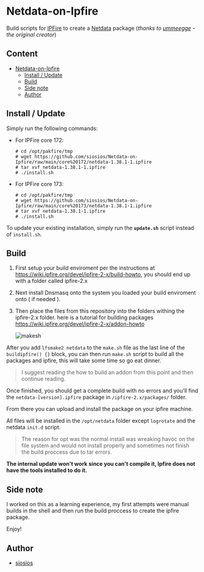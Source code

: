 # Netdata-on-Ipfire

Build scripts for [IPFire](https://www.ipfire.org/) to create a [Netdata](https://www.netdata.cloud/) package (_thanks to [ummeegge](https://community.ipfire.org/u/ummeegge) - the original creator_)

## Content <!-- omit from toc -->

* [Netdata-on-Ipfire](#netdata-on-ipfire)
  * [Install / Update](#install--update)
  * [Build](#build)
  * [Side note](#side-note)
  * [Author](#author)

## Install / Update

Simply run the following commands:

* For IPFire core 172:

  ```console
  # cd /opt/pakfire/tmp
  # wget https://github.com/siosios/Netdata-on-Ipfire/raw/main/core%20172/netdata-1.38.1-1.ipfire
  # tar xvf netdata-1.38.1-1.ipfire
  # ./install.sh
  ```

* For IPFire core 173:

  ```console
  # cd /opt/pakfire/tmp
  # wget https://github.com/siosios/Netdata-on-Ipfire/raw/main/core%20173/netdata-1.38.1-1.ipfire
  # tar xvf netdata-1.38.1-1.ipfire
  # ./install.sh
  ```

To update your existing installation, simply run the __`update.sh`__ script instead of `install.sh`.

## Build

1. First setup your build enviroment per the instructions at https://wiki.ipfire.org/devel/ipfire-2-x/build-howto, you should end up with a folder called ipfire-2.x
2. Next install Dnsmasq onto the system you loaded your build enviroment onto ( if needed ).
3. Then place the files from this repository into the folders withing the ipfire-2.x folder. here is a tutorial for building packages https://wiki.ipfire.org/devel/ipfire-2-x/addon-howto

    ![makesh](https://user-images.githubusercontent.com/135543/153519689-1e02c1aa-c82e-45ce-994a-9993a288535a.png)

After you add `lfsmake2 netdata` to the `make.sh` file as the last line of the `buildipfire() {}` block, you can then run `make.sh` script to build all the packages and ipfire, this will take some time so go eat dinner.

> I suggest reading the how to build an addon from this point and then continue reading.

Once finished, you should get a complete build with no errors and you'll find the `netdata-[version].ipfire` package in `/ipfire-2.x/packages/` folder.

From there you can upload and install the package on your ipfire machine.

All files will be installed in the `/opt/netdata` folder except `logrotate` and the netdata `init.d` script.

> The reason for opt was the normal install was wreaking havoc on the file system and would not install properly and sometimes not finish the build proccess due to tar errors.

__The internal update won't work since you can't compile it, Ipfire does not have the tools installed to do it.__

## Side note

I worked on this as a learning experience, my first attempts were manual builds in the shell and then run the build proccess to create the ipfire package.

Enjoy!

## Author

* [siosios](https://community.ipfire.org/u/siosios)